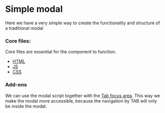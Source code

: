 # Simple modal

Here we have a very simple way to create the functionality and structure of a traditional modal

### Core files:
Core files are essential for the component to function.

- [HTML](index.html)
- [JS](main.js)
- [CSS](style.css)

### Add-ons

We can use the modal script together with the [Tab focus area](../tab-focus-area/). This way we make the modal more accessible, because the navigation by TAB will only be inside the modal.

